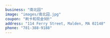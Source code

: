 ```yaml
---
business: "南北园"
image: "images/南北园.jpg"
coupon: "刷卡和现金9折"
address: "114 Ferry Street, Malden, MA 02148"
phone: "781-388-9188"
---
```

